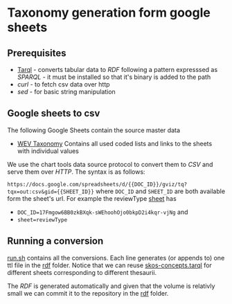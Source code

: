 # Taxonomy generation form google sheets 

## Prerequisites 

* [Tarql](http://tarql.github.io/) - converts tabular data to *RDF* following a pattern expresssed as *SPARQL* - it must be installed so that it's binary is added to the path 
* *curl* - to fetch csv data over http 
* *sed*  - for basic string manipulation 

## Google sheets to csv

The following Google Sheets contain the source master data 
* [WEV Taxonomy](https://docs.google.com/spreadsheets/d/17Fmgow6BB0zkBXqk-sWEhoohOjo0bkpD2i4kqr-vjNg/edit#gid=0) Contains all used coded lists and links to the sheets with individual values 

We use the chart tools data source protocol to convert them to *CSV* and serve them over *HTTP*. 
The syntax is as follows:

`https://docs.google.com/spreadsheets/d/{{DOC_ID}}/gviz/tq?tqx=out:csv&gid={{SHEET_ID}}` where `DOC_ID` and `SHEET_ID` are both available form the sheet's url. For example the reviewType  [sheet](https://docs.google.com/spreadsheets/d/17Fmgow6BB0zkBXqk-sWEhoohOjo0bkpD2i4kqr-vjNg/edit#gid=952827375) has
 * `DOC_ID=17Fmgow6BB0zkBXqk-sWEhoohOjo0bkpD2i4kqr-vjNg` and 
 * `sheet=reviewType`

## Running a conversion 

[run.sh](run.sh) contains all the conversions. Each line generates (or appends to) one ttl file in the [rdf](./rdf) folder. Notice that we can reuse [skos-concepts.tarql](skos-concepts.tarql) for different sheets corresponding to different thesaurii. 

The *RDF* is generated automatically and given that the volume is relativly small we can commit it to the repository in the [rdf](./rdf) folder.